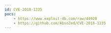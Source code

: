 ```yaml
---
id: CVE-2018-1235
pocs:
    - https://www.exploit-db.com/raw/44920
    - https://github.com/AbsoZed/CVE-2018-1235
---
```

